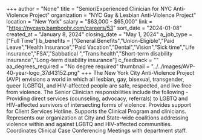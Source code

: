 +++
author = "None"
title = "Senior/Experienced Clinician for NYC Anti-Violence Project"
organization = "NYC Gay & Lesbian Anti-Violence Project"
location = "New York"
salary = "$63,000 - $65,000"
link = "https://nycavp.bamboohr.com/careers/53"
sort_date = "2024-01-08"
created_at = "January 8, 2024"
closing_date = "May 1, 2024"
a_job_type = ["Full Time"]
b_benefits = ["General Benefits","Union-Eligible","Paid Leave","Health Insurance","Paid Vacation","Dental","Vision","Sick time","Life insurance","FSA","Sabbatical ","Trans health","Short-term disability insurance","Long-term disability insurance"]
c_feedback = ""
aa_degrees_required = "No degree required"
thumbnail = "../../images/AVP-40-year-logo_37d43152.png"
+++
 The New York City Anti-Violence Project (AVP) envisions a world in which all lesbian, gay, bisexual, transgender, queer (LGBTQ), and HIV-affected people are safe, respected, and live free from violence. The Senior Clinician responsbilities include the following
-Providing direct services (counseling, advocacy, referrals) to LGBTQ and HIV-affected survivors of intersecting forms of violence. Provides support for Client Services Hotline. Supports the Clinical Program and clinicians. Represents our organization at City and State-wide coalitions addressing violence within and against LGBTQ and HIV-affected communities. Coordinates Clinical Case Conferencing Meetings with department staff.